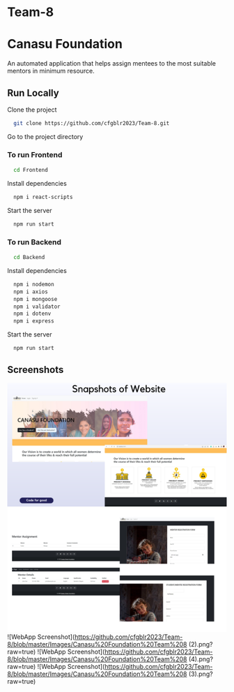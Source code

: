 # Team-8

# Canasu Foundation

An automated application that helps assign mentees to the most suitable mentors in minimum resource.

## Run Locally

Clone the project

```bash
  git clone https://github.com/cfgblr2023/Team-8.git
```

Go to the project directory

### To run Frontend

```bash
  cd Frontend
```

Install dependencies

```bash
  npm i react-scripts
```

Start the server

```bash
  npm run start
```

### To run Backend

```bash
  cd Backend
```

Install dependencies

```bash
  npm i nodemon
  npm i axios
  npm i mongoose
  npm i validator
  npm i dotenv
  npm i express
```

Start the server

```bash
  npm run start
```

## Screenshots

![WebApp Screenshot](https://github.com/cfgblr2023/Team-8/blob/master/Images/Canasu%20Foundation%20Team%208.png?raw=true)
![WebApp Screenshot](https://github.com/cfgblr2023/Team-8/blob/master/Images/Canasu%20Foundation%20Team%208%20(1).png?raw=true)
![WebApp Screenshot](https://github.com/cfgblr2023/Team-8/blob/master/Images/Canasu%20Foundation%20Team%208 (2).png?raw=true)
![WebApp Screenshot](https://github.com/cfgblr2023/Team-8/blob/master/Images/Canasu%20Foundation%20Team%208 (4).png?raw=true)
![WebApp Screenshot](https://github.com/cfgblr2023/Team-8/blob/master/Images/Canasu%20Foundation%20Team%208 (3).png?raw=true)

